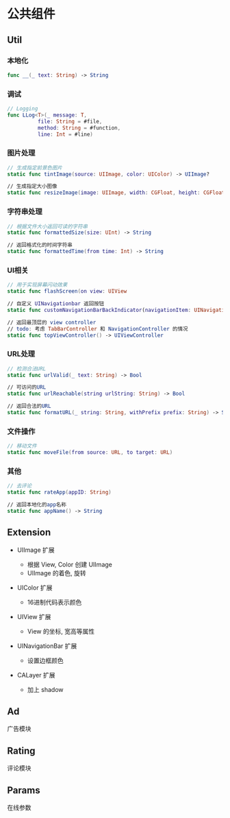 # 公共组件

## Util

### 本地化
```swift
func __(_ text: String) -> String
```

### 调试
```swift
// Logging
func LLog<T>(_ message: T,
          file: String = #file,
          method: String = #function,
          line: Int = #line)
```

### 图片处理
```swift
// 生成指定前景色图片
static func tintImage(source: UIImage, color: UIColor) -> UIImage?

// 生成指定大小图像
static func resizeImage(image: UIImage, width: CGFloat, height: CGFloat = -1) -> UIImage?
```

### 字符串处理
```swift
// 根据文件大小返回可读的字符串
static func formattedSize(size: UInt) -> String

// 返回格式化的时间字符串
static func formattedTime(from time: Int) -> String
```

### UI相关
```swift
// 用于实现屏幕闪动效果
static func flashScreen(on view: UIView

// 自定义 UINavigationbar 返回按钮
static func customNavigationBarBackIndicator(navigationItem: UINavigationItem, navigationBar: UINavigationBar?, image: UIImage)

// 返回最顶层的 view controller
// todo: 考虑 TabBarController 和 NavigationController 的情况
static func topViewController() -> UIViewController
```

### URL处理
```swift
// 检测合法URL
static func urlValid(_ text: String) -> Bool

// 可访问的URL
static func urlReachable(string urlString: String) -> Bool

// 返回合法的URL
static func formatURL(_ string: String, withPrefix prefix: String) -> String
```

### 文件操作
```swift
// 移动文件
static func moveFile(from source: URL, to target: URL) 
```

### 其他
```swift
// 去评论
static func rateApp(appID: String)

// 返回本地化的app名称
static func appName() -> String
```

## Extension

- UIImage 扩展
    * 根据 View, Color 创建 UIImage
    * UIImage 的着色, 旋转

- UIColor 扩展
    * 16进制代码表示颜色

- UIView 扩展
    * View 的坐标, 宽高等属性

- UINavigationBar 扩展
    * 设置边框颜色

- CALayer 扩展
    * 加上 shadow

## Ad
广告模块

## Rating
评论模块

## Params
在线参数